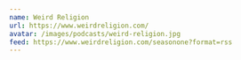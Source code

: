```yaml
---
name: Weird Religion
url: https://www.weirdreligion.com/
avatar: /images/podcasts/weird-religion.jpg
feed: https://www.weirdreligion.com/seasonone?format=rss
---
```


